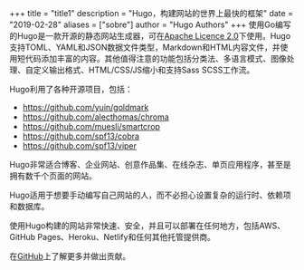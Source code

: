 +++
title = "title1"
description = "Hugo，构建网站的世界上最快的框架"
date = "2019-02-28"
aliases = ["sobre"]
author = "Hugo Authors"
+++
使用Go编写的Hugo是一款开源的静态网站生成器，可在[Apache Licence 2.0](https://github.com/gohugoio/hugo/blob/master/LICENSE)下使用。Hugo支持TOML、YAML和JSON数据文件类型，Markdown和HTML内容文件，并使用短代码添加丰富的内容。其他值得注意的功能包括分类法、多语言模式、图像处理、自定义输出格式、HTML/CSS/JS缩小和支持Sass SCSS工作流。

Hugo利用了各种开源项目，包括：

* https://github.com/yuin/goldmark
* https://github.com/alecthomas/chroma
* https://github.com/muesli/smartcrop
* https://github.com/spf13/cobra
* https://github.com/spf13/viper

Hugo非常适合博客、企业网站、创意作品集、在线杂志、单页应用程序，甚至是拥有数千个页面的网站。

Hugo适用于想要手动编写自己网站的人，而不必担心设置复杂的运行时、依赖项和数据库。

使用Hugo构建的网站非常快速、安全，并且可以部署在任何地方，包括AWS、GitHub Pages、Heroku、Netlify和任何其他托管提供商。

在[GitHub](https://github.com/gohugoio)上了解更多并做出贡献。
